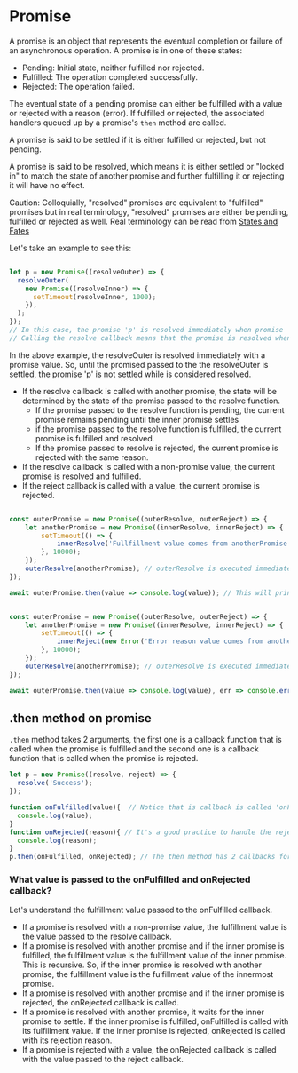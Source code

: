 # Promise

A promise is an object that represents the eventual completion or failure of an asynchronous operation. A promise is in one of these states:
- Pending: Initial state, neither fulfilled nor rejected.
- Fulfilled: The operation completed successfully.
- Rejected: The operation failed.


The eventual state of a pending promise can either be fulfilled with a value or rejected with a reason (error).
If fulfilled or rejected, the associated handlers queued up by a promise's `then` method are called.

A promise is said to be settled if it is either fulfilled or rejected, but not pending.

A promise is said to be resolved, which means it is either settled or "locked in" to match the state of another promise and further fulfilling it or rejecting it will have no effect.

Caution: Colloquially, "resolved" promises are equivalent to "fulfilled" promises but in real terminology, "resolved" promises are either be pending, fulfilled or rejected as well.
Real terminology can be read from [States and Fates](https://github.com/domenic/promises-unwrapping/blob/master/docs/states-and-fates.md)

Let's take an example to see this:

```javascript

let p = new Promise((resolveOuter) => {
  resolveOuter(
    new Promise((resolveInner) => {
      setTimeout(resolveInner, 1000);
    }),
  ); 
});
// In this case, the promise 'p' is resolved immediately when promise 'p' is created as we call resolveOuter but 'p' is not settled(fulfilled or rejected) until 1 second later when the inner promise is settled (fulfilled in this case).
// Calling the resolve callback means that the promise is resolved when called. However, the promise is considered settled only when the promise that is passed to the resolve callback is settled.
```

In the above example, the resolveOuter is resolved immediately with a promise value. So, until the promised passed to the the resolveOuter is settled, the promise 'p' is not settled while is considered resolved. 


- If the resolve callback is called with another promise, the state will be determined by the state of the promise passed to the resolve function.
    - If the promise passed to the resolve function is pending, the current promise remains pending until the inner promise settles
    - if the promise passed to the resolve function is fulfilled, the current promise is fulfilled and resolved.
    - If the promise passed to resolve is rejected, the current promise is rejected with the same reason.
- If the resolve callback is called with a non-promise value, the current promise is resolved and fulfilled. 
- If the reject callback is called with a value, the current promise is rejected.

```javascript

const outerPromise = new Promise((outerResolve, outerReject) => {
    let anotherPromise = new Promise((innerResolve, innerReject) => {
        setTimeout(() => {
            innerResolve('Fullfillment value comes from anotherPromise in this case');
        }, 10000);
    });
    outerResolve(anotherPromise); // outerResolve is executed immediately but the promise is not settled until anotherPromise is settled.
});

await outerPromise.then(value => console.log(value)); // This will print 'Fullfillment value comes from anotherPromise in this case' after 10 seconds. 
```

```javascript

const outerPromise = new Promise((outerResolve, outerReject) => {
    let anotherPromise = new Promise((innerResolve, innerReject) => {
        setTimeout(() => {
            innerReject(new Error('Error reason value comes from anotherPromise in this case'));
        }, 10000);
    });
    outerResolve(anotherPromise); // outerResolve is executed immediately
});

await outerPromise.then(value => console.log(value), err => console.error(err.message)); // This will print 'Error reason value comes from anotherPromise in this case' after 10 seconds. 

``` 

## .then method on promise

`.then` method takes 2 arguments, the first one is a callback function that is called when the promise is fulfilled and the second one is a callback function that is called when the promise is rejected.

```javascript
let p = new Promise((resolve, reject) => {
  resolve('Success');
}); 

function onFulfilled(value){  // Notice that is callback is called 'onFulfilled' and not 'onResolve'. The value is also the fulfillment value received not the resolve value. 
  console.log(value);
}
function onRejected(reason){ // It's a good practice to handle the rejection of a promise. Also, expect error object as reason as a good practice while any other value can be passed as a reason. So, design your APIs well even if others don't.
  console.log(reason);
}
p.then(onFulfilled, onRejected); // The then method has 2 callbacks for handling onFullfilled and onRejected.
```

### What value is passed to the onFulfilled and onRejected callback?

Let's understand the fulfillment value passed to the onFulfilled callback.

- If a promise is resolved with a non-promise value, the fulfillment value is the value passed to the resolve callback.
- If a promise is resolved with another promise and if the inner promise is fulfilled, the fulfillment value is the fulfillment value of the inner promise. This is recursive. So, if the inner promise is resolved with another promise, the fulfillment value is the fulfillment value of the innermost promise. 
- If a promise is resolved with another promise and if the inner promise is rejected, the onRejected callback is called.
- If a promise is resolved with another promise, it waits for the inner promise to settle. If the inner promise is fulfilled, onFulfilled is called with its fulfillment value. If the inner promise is rejected, onRejected is called with its rejection reason.
- If a promise is rejected with a value, the onRejected callback is called with the value passed to the reject callback.
